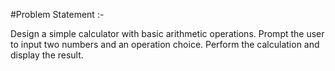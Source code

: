 #Problem Statement :-

Design a simple calculator with basic arithmetic operations.
Prompt the user to input two numbers and an operation choice.
Perform the calculation and display the result.